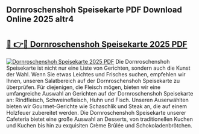 ## Dornroschenshoh Speisekarte PDF Download Online 2025 aItr4

# <h2><a href="http://gcbnaw.nevu.top/?p=Dornroschenshoh+Speisekarte">🔗 👉🔴 Dornroschenshoh Speisekarte 2025 PDF</a></h2>

[![Dornroschenshoh Speisekarte 2025 PDF](https://i.imgur.com/dBaPXMq.png)](http://gcbnaw.nevu.top/?p=Dornroschenshoh+Speisekarte)
Die Dornroschenshoh Speisekarte ist nicht nur eine Liste von Gerichten, sondern auch die Kunst der Wahl. Wenn Sie etwas Leichtes und Frisches suchen, empfehlen wir Ihnen, unseren Salatbereich auf der Dornroschenshoh Speisekarte zu überprüfen. Für diejenigen, die Fleisch mögen, bieten wir eine umfangreiche Auswahl an Gerichten auf der Dornroschenshoh Speisekarte an: Rindfleisch, Schweinefleisch, Huhn und Fisch. Unseren Auserwählten bieten wir Gourmet-Gerichte wie Schaschlik und Steak an, die auf einem Holzfeuer zubereitet werden. Die Dornroschenshoh Speisekarte unserer Cafeteria bietet eine große Auswahl an Desserts, von traditionellen Kuchen und Kuchen bis hin zu exquisiten Crème Brûlée und Schokoladenbrötchen.
